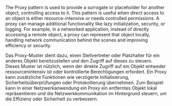 The Proxy pattern is used to provide a surrogate or placeholder for another object, controlling access to it. This pattern is useful when direct access to an object is either resource-intensive or needs controlled permissions. A proxy can manage additional functionality like lazy initialization, security, or logging. For example, in a networked application, instead of directly accessing a remote object, a proxy can represent that object locally, handling network communication behind the scenes and improving efficiency or security.

Das Proxy-Muster dient dazu, einen Stellvertreter oder Platzhalter für ein anderes Objekt bereitzustellen und den Zugriff auf dieses zu steuern. Dieses Muster ist nützlich, wenn der direkte Zugriff auf ein Objekt entweder ressourcenintensiv ist oder kontrollierte Berechtigungen erfordert. Ein Proxy kann zusätzliche Funktionen wie verzögerte Initialisierung, Sicherheitsüberprüfungen oder Protokollierung übernehmen. Zum Beispiel kann in einer Netzwerkanwendung ein Proxy ein entferntes Objekt lokal repräsentieren und die Netzwerkkommunikation im Hintergrund steuern, um die Effizienz oder Sicherheit zu verbessern.

